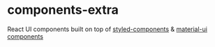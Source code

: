 # components-extra

React UI components built on top of [styled-components](styled-components.com) & [material-ui components](material-ui.com)
